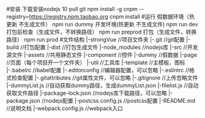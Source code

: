 #安装
下载安装nodejs 10
pull git
npm install -g cnpm --registry=https://registry.npm.taobao.org
cnpm install
#运行
假数据环境（热更新 不生成文件）
npm run dummy
开发环境(热更新 不生成文件)
npm run dev
打包前检查（生成文件，不转换路径）
npm run preprod
打包（生成文件，转换路径）
npm run prod
#文件结构
|-strongVue //项目文件夹
 |-.git //git配置
 |-build //打包配置
 |-dist //打包生成文件
 |-node_modules //nodejs库
 |-src //开发源文件
  |-assets //共用静态文件
  |-component //控件
  |-dummy //假数据
  |-page //页面（每个项目开一个文件夹）
  |-util //工具库
 |-template //主模板，图标
 |-.babelrc //babel配置
 |-.editorconfig //编辑器配置，可以忽略
 |-.eslintrc //格式检查配置
 |-.gitattributes //git属性文件，可以忽略
 |-.gitignore //上传忽略文件
 |-dummyList.js //自动获取dummy路径，生成dummyList.json
 |-filelist.js //自动获取文件路径
 |-package-lock.json //nodejs库下载路径，可以忽略
 |-package.json //nodejs配置
 |-postcss.config.js //postcss配置
 |-README.md //说明文档
 |-webpack.config.js //webpack入口
